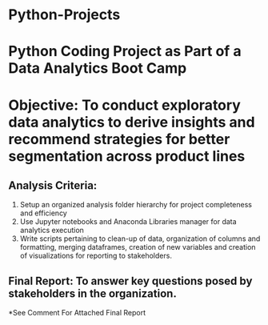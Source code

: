 # Python-Projects
# Python Coding Project as Part of a Data Analytics Boot Camp
# Objective: To conduct exploratory data analytics to derive insights and recommend strategies for better segmentation across product lines
## Analysis Criteria: 
1) Setup an organized analysis folder hierarchy for project completeness and efficiency   
2) Use Jupyter notebooks and Anaconda Libraries manager for data analytics execution
3) Write scripts pertaining to clean-up of data, organization of columns and formatting, merging dataframes,
   creation of new variables and creation of visualizations for reporting to stakeholders.
## Final Report: To answer key questions posed by stakeholders in the organization.
*See Comment For Attached Final Report
